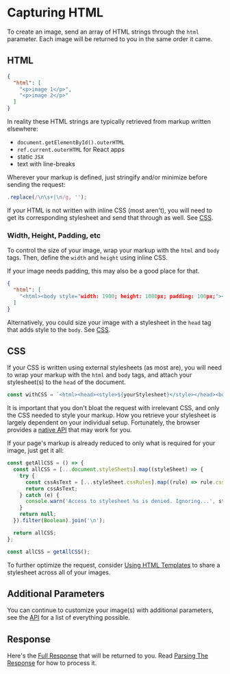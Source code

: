 # Capturing HTML

To create an image, send an array of HTML strings through the `html` parameter. Each image will be returned to you in the same order it came.

## HTML

```json
{
  "html": [
    "<p>image 1</p>",
    "<p>image 2</p>"
  ]
}
```

In reality these HTML strings are typically retrieved from markup written elsewhere:
  - `document.getElementById().outerHTML`
  - `ref.current.outerHTML` for React apps
  - static `JSX`
  - text with line-breaks

Wherever your markup is defined, just stringify and/or minimize  before sending the request:

```javascript
.replace(/\n\s+|\n/g, '');
```

If your HTML is not written with inline CSS (most aren't), you will need to get its corresponding stylesheet and send that through as well. See [CSS](#css).

### Width, Height, Padding, etc

To control the size of your image, wrap your markup with the `html` and `body` tags. Then, define the `width` and `height` using inline CSS.

If your image needs padding, this may also be a good place for that.

```json
{
  "html": [
    "<html><body style="width: 1900; height: 1080px; padding: 100px;"><p>image 1</p></body></html>",
  ]
}
```

Alternatively, you could size your image with a stylesheet in the `head` tag that adds style to the `body`. See [CSS](#css).
## CSS

If your CSS is written using external stylesheets (as most are), you will need to wrap your markup with the `html` and `body` tags, and attach your stylesheet(s) to the `head` of the document.

```javascript
const withCSS = `<html><head><style>${yourStylesheet}</style></head><body><p>image 1</p></body></html>`;
```

It is important that you don't bloat the request with irrelevant CSS, and only the CSS needed to style your markup. How you retrieve your stylesheet is largely dependent on your individual setup. Fortunately, the browser provides a [native API](https://developer.mozilla.org/en-US/docs/Web/API/StyleSheetList) that may work for you.

If your page's markup is already reduced to only what is required for your image, just get it all:

```javascript
const getAllCSS = () => {
  const allCSS = [...document.styleSheets].map((styleSheet) => {
    try {
      const cssAsText = [...styleSheet.cssRules].map((rule) => rule.cssText).join('');
      return cssAsText;
    } catch (e) {
      console.warn('Access to stylesheet %s is denied. Ignoring...', styleSheet.href);
    }
    return null;
  }).filter(Boolean).join('\n');

  return allCSS;
};

const allCSS = getAllCSS();
```

To further optimize the request, consider [Using HTML Templates](./guides/using-html-templates.md) to share a stylesheet across all of your images.

## Additional Parameters

You can continue to customize your image(s) with additional parameters, see the [API](./api.md) for a list of everything possible.

## Response

Here's the [Full Response](./api.md#response) that will be returned to you. Read [Parsing The Response](./guides/parsing-the-response.md) for how to process it.
